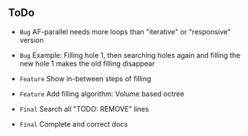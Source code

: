 ## ToDo

* `Bug` AF-parallel needs more loops than "iterative" or "responsive" version
* `Bug` Example: Filling hole 1, then searching holes again and filling the new hole 1 makes the old filling disappear

* `Feature` Show in-between steps of filling
* `Feature` Add filling algorithm: Volume based octree

* `Final` Search all "TODO: REMOVE" lines
* `Final` Complete and correct docs
